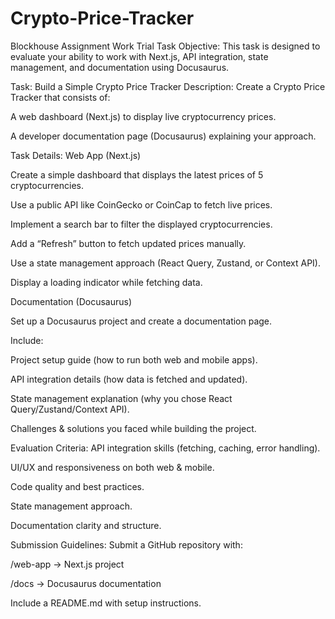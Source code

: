 # Crypto-Price-Tracker

Blockhouse
Assignment
Work Trial Task
Objective: This task is designed to evaluate your ability to work with Next.js, API integration, state management, and documentation using Docusaurus.

Task: Build a Simple Crypto Price Tracker
Description:
Create a Crypto Price Tracker that consists of:

A web dashboard (Next.js) to display live cryptocurrency prices.

A developer documentation page (Docusaurus) explaining your approach.


Task Details:
Web App (Next.js)

Create a simple dashboard that displays the latest prices of 5 cryptocurrencies.

Use a public API like CoinGecko or CoinCap to fetch live prices.

Implement a search bar to filter the displayed cryptocurrencies.

Add a “Refresh” button to fetch updated prices manually.

Use a state management approach (React Query, Zustand, or Context API).

Display a loading indicator while fetching data.

Documentation (Docusaurus)

Set up a Docusaurus project and create a documentation page.

Include:

Project setup guide (how to run both web and mobile apps).

API integration details (how data is fetched and updated).

State management explanation (why you chose React Query/Zustand/Context API).

Challenges & solutions you faced while building the project.



Evaluation Criteria:
API integration skills (fetching, caching, error handling).

UI/UX and responsiveness on both web & mobile.

Code quality and best practices.

State management approach.

Documentation clarity and structure.



Submission Guidelines:
Submit a GitHub repository with:

/web-app → Next.js project

/docs → Docusaurus documentation

Include a README.md with setup instructions.